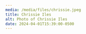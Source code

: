 ```yaml
---
media: /media/files/chrissie.jpeg
title: Chrissie Iles
alt: Photo of Chrissie Iles
date: 2024-04-01T15:39:00-0500
---
```

